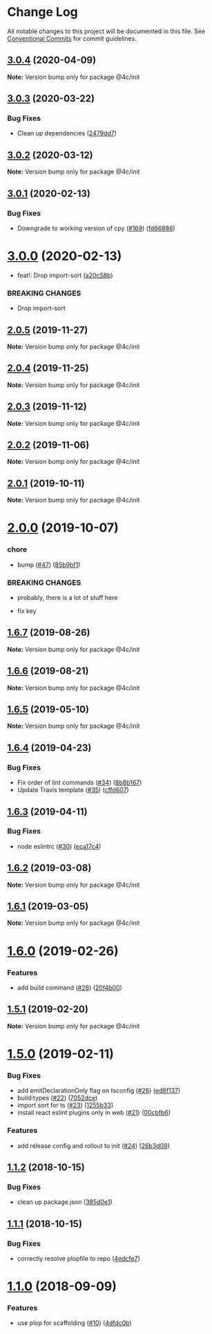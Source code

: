 # Change Log

All notable changes to this project will be documented in this file.
See [Conventional Commits](https://conventionalcommits.org) for commit guidelines.

## [3.0.4](https://github.com/4Catalyzer/cli/compare/@4c/init@3.0.3...@4c/init@3.0.4) (2020-04-09)

**Note:** Version bump only for package @4c/init





## [3.0.3](https://github.com/4Catalyzer/cli/compare/@4c/init@3.0.2...@4c/init@3.0.3) (2020-03-22)


### Bug Fixes

* Clean up dependencies ([2479dd7](https://github.com/4Catalyzer/cli/commit/2479dd743fbff67cbdb6a79f70dd3bdd00518003))





## [3.0.2](https://github.com/4Catalyzer/cli/compare/@4c/init@3.0.1...@4c/init@3.0.2) (2020-03-12)

**Note:** Version bump only for package @4c/init





## [3.0.1](https://github.com/4Catalyzer/cli/compare/@4c/init@3.0.0...@4c/init@3.0.1) (2020-02-13)


### Bug Fixes

* Downgrade to working version of cpy ([#169](https://github.com/4Catalyzer/cli/issues/169)) ([fd66886](https://github.com/4Catalyzer/cli/commit/fd66886e3eb5fb8fbbd84513a7d6c73694cb05a8))





# [3.0.0](https://github.com/4Catalyzer/cli/compare/@4c/init@2.0.5...@4c/init@3.0.0) (2020-02-13)


* feat!: Drop import-sort ([a20c58b](https://github.com/4Catalyzer/cli/commit/a20c58bd929ef911737eab407357c5954c68c503))


### BREAKING CHANGES

* Drop import-sort





## [2.0.5](https://github.com/4Catalyzer/cli/compare/@4c/init@2.0.4...@4c/init@2.0.5) (2019-11-27)

**Note:** Version bump only for package @4c/init





## [2.0.4](https://github.com/4Catalyzer/cli/compare/@4c/init@2.0.3...@4c/init@2.0.4) (2019-11-25)

**Note:** Version bump only for package @4c/init





## [2.0.3](https://github.com/4Catalyzer/cli/compare/@4c/init@2.0.2...@4c/init@2.0.3) (2019-11-12)

**Note:** Version bump only for package @4c/init





## [2.0.2](https://github.com/4Catalyzer/cli/compare/@4c/init@2.0.1...@4c/init@2.0.2) (2019-11-06)

**Note:** Version bump only for package @4c/init





## [2.0.1](https://github.com/4Catalyzer/cli/compare/@4c/init@2.0.0...@4c/init@2.0.1) (2019-10-11)

**Note:** Version bump only for package @4c/init





# [2.0.0](https://github.com/4Catalyzer/cli/compare/@4c/init@1.6.7...@4c/init@2.0.0) (2019-10-07)


### chore

* bump ([#47](https://github.com/4Catalyzer/cli/issues/47)) ([85b9bf1](https://github.com/4Catalyzer/cli/commit/85b9bf1))


### BREAKING CHANGES

* probably, there is a lot of stuff here

* fix key





## [1.6.7](https://github.com/4Catalyzer/cli/compare/@4c/init@1.6.6...@4c/init@1.6.7) (2019-08-26)

**Note:** Version bump only for package @4c/init





## [1.6.6](https://github.com/4Catalyzer/cli/compare/@4c/init@1.6.5...@4c/init@1.6.6) (2019-08-21)

**Note:** Version bump only for package @4c/init





## [1.6.5](https://github.com/4Catalyzer/cli/compare/@4c/init@1.6.4...@4c/init@1.6.5) (2019-05-10)

**Note:** Version bump only for package @4c/init





## [1.6.4](https://github.com/4Catalyzer/cli/compare/@4c/init@1.6.3...@4c/init@1.6.4) (2019-04-23)


### Bug Fixes

* Fix order of lint commands ([#34](https://github.com/4Catalyzer/cli/issues/34)) ([8b8b167](https://github.com/4Catalyzer/cli/commit/8b8b167))
* Update Travis template ([#35](https://github.com/4Catalyzer/cli/issues/35)) ([cffd607](https://github.com/4Catalyzer/cli/commit/cffd607))





## [1.6.3](https://github.com/4Catalyzer/cli/compare/@4c/init@1.6.2...@4c/init@1.6.3) (2019-04-11)


### Bug Fixes

* node eslintrc ([#30](https://github.com/4Catalyzer/cli/issues/30)) ([eca17c4](https://github.com/4Catalyzer/cli/commit/eca17c4))





## [1.6.2](https://github.com/4Catalyzer/cli/compare/@4c/init@1.6.1...@4c/init@1.6.2) (2019-03-08)

**Note:** Version bump only for package @4c/init





## [1.6.1](https://github.com/4Catalyzer/cli/compare/@4c/init@1.6.0...@4c/init@1.6.1) (2019-03-05)

**Note:** Version bump only for package @4c/init





# [1.6.0](https://github.com/4Catalyzer/cli/compare/@4c/init@1.5.1...@4c/init@1.6.0) (2019-02-26)


### Features

* add build command ([#28](https://github.com/4Catalyzer/cli/issues/28)) ([20f4b00](https://github.com/4Catalyzer/cli/commit/20f4b00))





## [1.5.1](https://github.com/4Catalyzer/cli/compare/@4c/init@1.5.0...@4c/init@1.5.1) (2019-02-20)

**Note:** Version bump only for package @4c/init

<a name="1.5.0"></a>

# [1.5.0](https://github.com/4Catalyzer/cli/compare/@4c/init@1.4.0...@4c/init@1.5.0) (2019-02-11)

### Bug Fixes

- add emitDeclarationOnly flag on tsconfig ([#26](https://github.com/4Catalyzer/cli/issues/26)) ([ed8f137](https://github.com/4Catalyzer/cli/commit/ed8f137))
- build:types ([#22](https://github.com/4Catalyzer/cli/issues/22)) ([7052dce](https://github.com/4Catalyzer/cli/commit/7052dce))
- import sort for ts ([#23](https://github.com/4Catalyzer/cli/issues/23)) ([1255b33](https://github.com/4Catalyzer/cli/commit/1255b33))
- install react eslint plugins only in web ([#21](https://github.com/4Catalyzer/cli/issues/21)) ([00cbfb6](https://github.com/4Catalyzer/cli/commit/00cbfb6))

### Features

- add release config and rollout to init ([#24](https://github.com/4Catalyzer/cli/issues/24)) ([26b3d09](https://github.com/4Catalyzer/cli/commit/26b3d09))

<a name="1.1.2"></a>

## [1.1.2](https://github.com/4Catalyzer/cli/compare/@4c/init@1.1.1...@4c/init@1.1.2) (2018-10-15)

### Bug Fixes

- clean up package.json ([385d0e1](https://github.com/4Catalyzer/cli/commit/385d0e1))

<a name="1.1.1"></a>

## [1.1.1](https://github.com/4Catalyzer/cli/compare/@4c/init@1.1.0...@4c/init@1.1.1) (2018-10-15)

### Bug Fixes

- correctly resolve plopfile to repo ([4edcfe7](https://github.com/4Catalyzer/cli/commit/4edcfe7))

<a name="1.1.0"></a>

# [1.1.0](https://github.com/4Catalyzer/cli/compare/@4c/init@1.0.0...@4c/init@1.1.0) (2018-09-09)

### Features

- use plop for scaffolding ([#10](https://github.com/4Catalyzer/cli/issues/10)) ([4dfdc0b](https://github.com/4Catalyzer/cli/commit/4dfdc0b))
